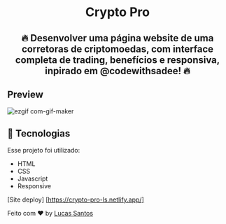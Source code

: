 
<strong><h1 align="center"> Crypto Pro</h1></strong>

<h2 align="center">🔥 Desenvolver uma página website de uma corretoras de criptomoedas, com interface completa de trading, benefícios e responsiva, inpirado em @codewithsadee!  🔥</h2>


## Preview


![ezgif com-gif-maker](https://github.com/lucassantosdl/crypto-pro/assets/113383301/214b72e6-2804-447e-b8e5-757018e2871e)


## :rocket: Tecnologias 

Esse projeto foi utilizado:

- HTML
- CSS
- Javascript
- Responsive



[Site deploy] [https://crypto-pro-ls.netlify.app/]

Feito com ♥ by [Lucas Santos](https://github.com/lucassantosdl)
